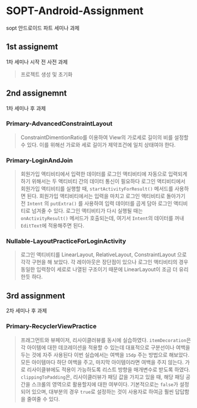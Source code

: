 # SOPT-Android-Assignment
sopt 안드로이드 파트 세미나 과제

## 1st assignemt
1차 세미나 시작 전 사전 과제
>프로젝트 생성 및 초기화

## 2nd assignemnt
1차 세미나 후 과제

### Primary-AdvancedConstraintLayout
>ConstraintDimentionRatio를 이용하여 View의 가로세로 길이의 비를 설정할 수 있다.
>이를 위해선 가로와 세로 길이가 제약조건에 일치 상태여야 한다.

### Primary-LoginAndJoin
>회원가입 액티비티에서 입력한 데이터를 로그인 액티비티에 자동으로 입력되게 하기 위해서는 두 액티비티 간의 데이터 통신이 필요하다
>로그인 액티비티에서 회원가입 액티비티를 실행할 때, ```startActivityForResult()``` 메서드를 사용하면 된다.
>회원가입 액티비티에서는 입력을 마치고 로그인 액티비티로 돌아가기 전 ```Intent``` 의 ```putExtra()``` 를 사용하여 입력 데이터를 곱게 담아 로그인 액티비티로 넘겨줄 수 있다.
>로그인 액티비티가 다시 실행될 때는 ```onActivityResult()``` 메서드가 호출되는데, 여기서 ```Intent```의 데이터를 꺼내 ```EditText```에 적용해주면 된다.

### Nullable-LayoutPracticeForLoginActivity
>로그인 액티비티를 LinearLayout, RelativeLayout, ConstraintLayout 으로 각각 구현을 해 보았다.
>각 레이아웃은 장단점이 있으나 로그인 액티비티의 경우 동일한 입력창이 세로로 나열된 구조이기 때문에 LinearLayout이 조금 더 유리한듯 하다.

## 3rd assignment
2차 세미나 후 과제

### Primary-RecyclerViewPractice
>프래그먼트와 뷰페이저, 리사이클러뷰를 동시에 실습하였다.
>```itemDecoration```은 각 아이템에 대한 데코레이션을 적용할 수 있는데 대표적으로 구분선이나 여백을 두는 것에 자주 사용된다
>이번 실습에서는 여백을 ```15dp``` 주는 방법으로 해보았다.
>모든 아이템마다 하단 여백을 주고, 마지막 아이템이라면 여백을 주지 않는다.
>가로 리사이클뷰에도 적용이 가능하도록 리스트 방향을 매개변수로 받도록 하였다.
>```clippingToPadding```은, 리사이클러뷰가 패딩 값을 가지고 있을 때, 해당 패딩 공간을 스크롤의 영역으로 활용할지에 대한 여부이다.
>기본적으로는 ```false```가 설정되어 있으며, 대부분의 경우 ```true```로 설정하는 것이 사용자로 하여금 훨씬 답답함을 줄여줄 수 있다.
